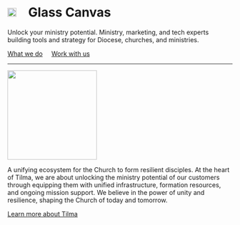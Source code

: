 # <img src="https://github.com/glass-canvas/.github/assets/16711653/14ca02c3-e9de-4278-800b-b295e56fd445" width="20" /> &nbsp;&nbsp; Glass Canvas 

Unlock your ministry potential. Ministry, marketing, and tech experts building tools and strategy for Diocese, churches, and ministries.

[What we do](https://www.glasscanvas.io/about)&nbsp;&nbsp;&nbsp;&nbsp;&nbsp;[Work with us](https://www.glasscanvas.io/careers)

---

<img src="https://assets-global.website-files.com/6021aadfd309954cdb509f92/63064d0add203c04c9e3f45f_logo-update.png" width="200" />

A unifying ecosystem for the Church to form resilient disciples.
At the heart of Tilma, we are about unlocking the ministry potential of our customers through equipping them with unified infrastructure, formation resources, and ongoing mission support. We believe in the power of unity and resilience, shaping the Church of today and tomorrow.

[Learn more about Tilma](https://tilmaplatform.com/)
